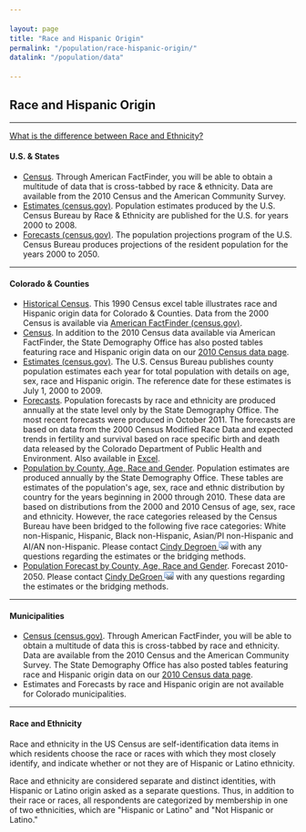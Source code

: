 ```yaml
---

layout: page
title: "Race and Hispanic Origin"
permalink: "/population/race-hispanic-origin/"
datalink: "/population/data"

---
```


## Race and Hispanic Origin

- - -

[What is the difference between Race and Ethnicity?](#race-and-ethnicity)

#### U.S. & States

- [Census](http://factfinder.census.gov/home/saff/aff_transition.html). Through American FactFinder, you will be able to obtain a multitude of data that is cross-tabbed by race & ethnicity. Data are available from the 2010 Census and the American Community Survey.
- [Estimates (census.gov)](http://www.census.gov/popest/national/asrh/). Population estimates produced by the U.S. Census Bureau by Race & Ethnicity are published for the U.S. for years 2000 to 2008.
- [Forecasts (census.gov)](http://www.census.gov/population/www/projections/usinterimproj/). The population projections program of the U.S. Census Bureau produces projections of the resident population for the years 2000 to 2050.

- - -

#### Colorado & Counties

- [Historical Census](https://drive.google.com/file/d/0B2oqdPZKJqK7czdQTWVwemN6cm8/edit). This 1990 Census excel table illustrates race and Hispanic origin data for Colorado & Counties. Data from the 2000 Census is available via [American FactFinder (census.gov)](http://factfinder2.census.gov/faces/nav/jsf/pages/index.xhtml).
- [Census](http://factfinder2.census.gov/faces/nav/jsf/pages/index.xhtml). In addition to the 2010 Census data available via American FactFinder, the State Demography Office has also posted tables featuring race and Hispanic origin data on our [2010 Census data page](/census-acs/).
- [Estimates (census.gov)](http://www.census.gov/popest/counties/asrh/). The U.S. Census Bureau publishes county population estimates each year for total population with details on age, sex, race and Hispanic origin. The reference date for these estimates is July 1, 2000 to 2009.
- [Forecasts](https://drive.google.com/open?id=0B5iJvaUI0tr6bTFuVENSTDlFTlE). Population forecasts by race and ethnicity are produced annually at the state level only by the State Demography Office. The most recent forecasts were produced in October 2011. The forecasts are based on data from the 2000 Census Modified Race Data and expected trends in fertility and survival based on race specific birth and death data released by the Colorado Department of Public Health and Environment. Also available in [Excel](https://drive.google.com/open?id=0B2oqdPZKJqK7QlFmRWdFTF9kSnc).
- [Population by County, Age, Race and Gender](/population/data/race-estimate#county-race-by-age-estimates). Population estimates are produced annually by the State Demography Office. These tables are estimates of the population's age, sex, race and ethnic distribution by country for the years beginning in 2000 through 2010. These data are based on distributions from the 2000 and 2010 Census of age, sex, race and ethnicity. However, the race categories released by the Census Bureau have been bridged to the following five race categories: White non-Hispanic, Hispanic, Black non-Hispanic, Asian/PI non-Hispanic and AI/AN non-Hispanic. Please contact [Cindy Degroen ![email](/images/email_link.png 'send email')](mailto:cindy.degroen@state.co.us) with any questions regarding the estimates or the bridging methods.
- [Population Forecast by County, Age, Race and Gender](/population/data/race-forecast#county-race-by-age-forecast). Forecast 2010-2050. Please contact [Cindy DeGroen ![email](/images/email_link.png 'send email')](mailto:cindy.degroen@state.co.us) with any questions regarding the estimates or the bridging methods.

- - -

#### Municipalities

- [Census (census.gov)](http://factfinder.census.gov/home/saff/aff_transition.html). Through American FactFinder, you will be able to obtain a multitude of data this is cross-tabbed by race and ethnicity. Data are available from the 2010 Census and the American Community Survey. The State Demography Office has also posted tables featuring race and Hispanic origin data on our [2010 Census data page](/census-acs/2010-census-data#census-data-for-colorado-2010).
- Estimates and Forecasts by race and Hispanic origin are not available for Colorado municipalities.

- - -

#### Race and Ethnicity

Race and ethnicity in the US Census are self-identification data items in which residents choose the race or races with which they most closely identify, and indicate whether or not they are of Hispanic or Latino ethnicity.

Race and ethnicity are considered separate and distinct identities, with Hispanic or Latino origin asked as a separate questions. Thus, in addition to their race or races, all respondents are categorized by membership in one of two ethnicities, which are "Hispanic or Latino" and "Not Hispanic or Latino."

